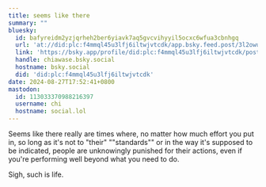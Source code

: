 ```yaml
---
title: seems like there
summary: ""
bluesky:
  id: bafyreidm2yzjqrheh2ber6yiavk7aq5gvcvihyyil5ocxc6wfua3cbnhgq
  url: 'at://did:plc:f4mmql45u3lfj6iltwjvtcdk/app.bsky.feed.post/3l2owu2vk6c2u'
  link: 'https://bsky.app/profile/did:plc:f4mmql45u3lfj6iltwjvtcdk/post/3l2owu2vk6c2u'
  handle: chiawase.bsky.social
  hostname: bsky.social
  did: 'did:plc:f4mmql45u3lfj6iltwjvtcdk'
date: 2024-08-27T17:52:41+0800
mastodon:
  id: 113033370988216397
  username: chi
  hostname: social.lol
---
```


Seems like there really are times where, no matter how much effort you put in, so long as it's not to "their" ""standards"" or in the way it's supposed to be indicated, people are unknowingly punished for their actions, even if you're performing well beyond what you need to do.

Sigh, such is life.
